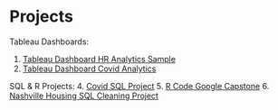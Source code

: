 # Projects
Tableau Dashboards: 
1. [Tableau Dashboard HR Analytics Sample](https://public.tableau.com/app/profile/aaron.greene/viz/HRAnalyticsSample_16308782884320/Dashboard1)
2. [Tableau Dashboard Covid Analytics](https://public.tableau.com/app/profile/aaron.greene/viz/CovidDashboard_16307909937340/Dashboard1)

SQL & R Projects: 
4. [Covid SQL Project](https://github.com/RonTheDataWiz/Projects/blob/main/CovidQuery.sql)
5. [R Code Google Capstone](https://www.kaggle.com/coldsummer/bellabeat-case-study-moving-with-insights) 
6. [Nashville Housing SQL Cleaning Project](https://github.com/RonTheDataWiz/Projects/blob/main/NashvilleHouseQuery.sql)
